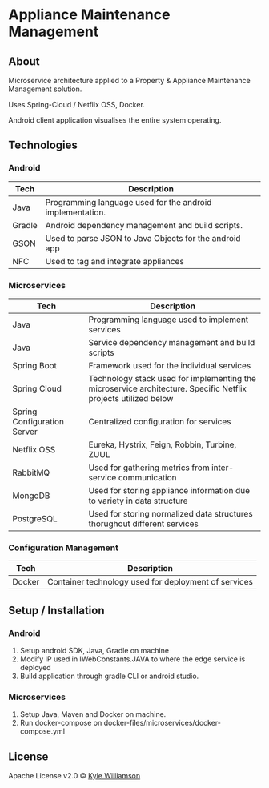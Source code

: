 # Appliance Maintenance Management

## About

Microservice architecture applied to a Property & Appliance Maintenance Management solution. 

Uses Spring-Cloud / Netflix OSS, Docker. 

Android client application visualises the entire system operating.


## Technologies

### Android

| **Tech** | **Description** |
|----------|-----------------|
| Java | Programming language used for the android implementation. |
| Gradle | Android dependency management and build scripts. |
| GSON | Used to parse JSON to Java Objects for the android app |
| NFC | Used to tag and integrate appliances|

### Microservices

| **Tech** | **Description** |
|----------|-----------------|
| Java | Programming language used to implement services |
| Java | Service dependency management and build scripts |
| Spring Boot | Framework used for the individual services |
| Spring Cloud | Technology stack used for implementing the microservice architecture. Specific Netflix projects utilized below |
| Spring Configuration Server | Centralized configuration for services |
| Netflix OSS | Eureka, Hystrix, Feign, Robbin, Turbine, ZUUL |
| RabbitMQ | Used for gathering metrics from inter-service communication |
| MongoDB | Used for storing appliance information due to variety in data structure |
| PostgreSQL | Used for storing normalized data structures thorughout different services |

### Configuration Management

| **Tech** | **Description** |
|----------|-----------------|
| Docker | Container technology used for deployment of services |


## Setup / Installation

### Android

1. Setup android SDK, Java, Gradle on machine
2. Modify IP used in IWebConstants.JAVA to where the edge service is deployed
3. Build application through gradle CLI or android studio.

### Microservices

1. Setup Java, Maven and Docker on machine.
2. Run docker-compose on docker-files/microservices/docker-compose.yml

## License

Apache License v2.0 © [Kyle Williamson ](https://github.com/kyledmw)
